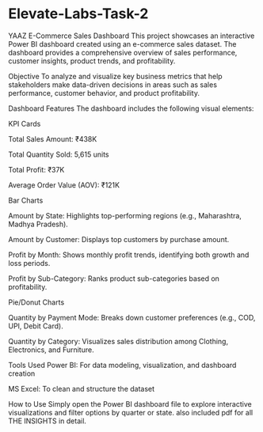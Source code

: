 # Elevate-Labs-Task-2
YAAZ E-Commerce Sales Dashboard
This project showcases an interactive Power BI dashboard created using an e-commerce sales dataset. The dashboard provides a comprehensive overview of sales performance, customer insights, product trends, and profitability.

Objective
To analyze and visualize key business metrics that help stakeholders make data-driven decisions in areas such as sales performance, customer behavior, and product profitability.

Dashboard Features
The dashboard includes the following visual elements:

KPI Cards

Total Sales Amount: ₹438K

Total Quantity Sold: 5,615 units

Total Profit: ₹37K

Average Order Value (AOV): ₹121K

Bar Charts

Amount by State: Highlights top-performing regions (e.g., Maharashtra, Madhya Pradesh).

Amount by Customer: Displays top customers by purchase amount.

Profit by Month: Shows monthly profit trends, identifying both growth and loss periods.

Profit by Sub-Category: Ranks product sub-categories based on profitability.

Pie/Donut Charts

Quantity by Payment Mode: Breaks down customer preferences (e.g., COD, UPI, Debit Card).

Quantity by Category: Visualizes sales distribution among Clothing, Electronics, and Furniture.

Tools Used
Power BI: For data modeling, visualization, and dashboard creation

MS Excel: To clean and structure the dataset

How to Use
Simply open the Power BI dashboard file to explore interactive visualizations and filter options by quarter or state.
also included pdf for all THE INSIGHTS in detail. 
